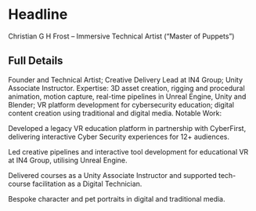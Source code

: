 # Headline

Christian G H Frost – Immersive Technical Artist (“Master of Puppets”)

## Full Details

Founder and Technical Artist; Creative Delivery Lead at IN4 Group; Unity Associate Instructor.
Expertise: 3D asset creation, rigging and procedural animation, motion capture, real-time pipelines in Unreal Engine, Unity and Blender; VR platform development for cybersecurity education; digital content creation using traditional and digital media.
Notable Work:

Developed a legacy VR education platform in partnership with CyberFirst, delivering interactive Cyber Security experiences for 12+ audiences.

Led creative pipelines and interactive tool development for educational VR at IN4 Group, utilising Unreal Engine.

Delivered courses as a Unity Associate Instructor and supported tech-course facilitation as a Digital Technician.

Bespoke character and pet portraits in digital and traditional media.
